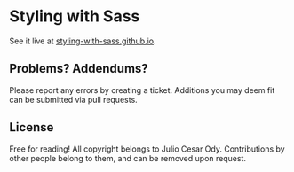Styling with Sass
=================

See it live at [styling-with-sass.github.io](http://styling-with-sass.github.io).

## Problems? Addendums?

Please report any errors by creating a ticket. Additions you may deem fit can be submitted via pull requests.

## License

Free for reading! All copyright belongs to Julio Cesar Ody. Contributions by other people belong to them, and can be removed upon request.
